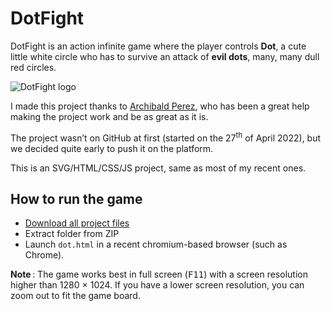 # DotFight
DotFight is an action infinite game where the player controls **Dot**, a cute little white circle who has to survive an attack of **evil dots**, many, many dull red circles.

![DotFight logo](https://user-images.githubusercontent.com/63713811/166318393-67b99b13-ca9d-4543-ab7f-2d7cfaebf94b.png)

I made this project thanks to [Archibald Perez](https://github.com/Archibald-Perez), who has been a great help making the project work and be as great as it is.

The project wasn’t on GitHub at first (started on the 27<sup>th</sup> of April 2022), but we decided quite early to push it on the platform.

This is an SVG/HTML/CSS/JS project, same as most of my recent ones.

## How to run the game
- [Download all project files](https://github.com/BarryCap/DotFight/archive/refs/heads/main.zip)
- Extract folder from ZIP
- Launch `dot.html` in a recent chromium-based browser (such as Chrome).

**Note** :
The game works best in full screen (<kbd>F11</kbd>) with a screen resolution higher than 1280 × 1024. If you have a lower screen resolution, you can zoom out to fit the game board.
